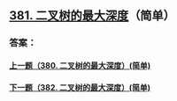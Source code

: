 ## [381. 二叉树的最大深度](https://leetcode-cn.com/problems/merge-two-sorted-lists/)（简单）





### 答案：



#### [上一题（380. 二叉树的最大深度）(简单)](https://github.com/sdwwld/leetCode/blob/master/src/main/java/com/wld/java/leetcode/leetCode0380.md)

#### [下一题（382. 二叉树的最大深度）(简单)](https://github.com/sdwwld/leetCode/blob/master/src/main/java/com/wld/java/leetcode/leetCode0382.md)